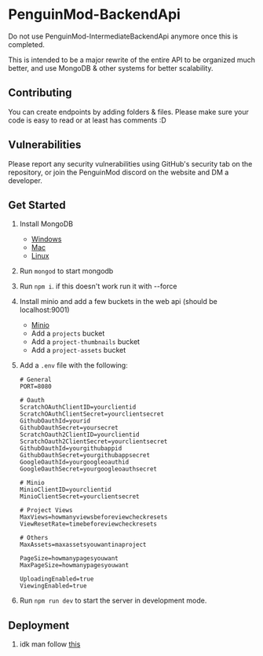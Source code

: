 # PenguinMod-BackendApi

Do not use PenguinMod-IntermediateBackendApi anymore once this is completed.

This is intended to be a major rewrite of the entire API to be organized much better, and use MongoDB & other systems for better scalability.

## Contributing

You can create endpoints by adding folders & files. Please make sure your code is easy to read or at least has comments :D

## Vulnerabilities

Please report any security vulnerabilities using GitHub's security tab on the repository, or join the PenguinMod discord on the website and DM a developer.

## Get Started

1. Install MongoDB
    - [Windows](https://docs.mongodb.com/manual/tutorial/install-mongodb-on-windows/)
    - [Mac](https://docs.mongodb.com/manual/tutorial/install-mongodb-on-os-x/)
    - [Linux](https://docs.mongodb.com/manual/administration/install-on-linux/)
2. Run `mongod` to start mongodb
3. Run `npm i`. if this doesn't work run it with --force
4. Install minio and add a few buckets in the web api (should be localhost:9001)
   - [Minio](https://docs.min.io/docs/minio-quickstart-guide.html)
   - Add a `projects` bucket
   - Add a `project-thumbnails` bucket
   - Add a `project-assets` bucket
5. Add a `.env` file with the following:

    ```env
    # General
    PORT=8080

    # Oauth
    ScratchOAuthClientID=yourclientid
    ScratchOAuthClientSecret=yourclientsecret
    GithubOauthId=yourid
    GithubOauthSecret=yoursecret
    ScratchOauth2ClientID=yourclientid
    ScratchOauth2ClientSecret=yourclientsecret
    GithubOauthId=yourgithubappid
    GithubOauthSecret=yourgithubappsecret
    GoogleOauthId=yourgoogleoauthid
    GoogleOauthSecret=yourgoogleoauthsecret

    # Minio
    MinioClientID=yourclientid
    MinioClientSecret=yourclientsecret

    # Project Views
    MaxViews=howmanyviewsbeforeviewcheckresets
    ViewResetRate=timebeforeviewcheckresets

    # Others
    MaxAssets=maxassetsyouwantinaproject

    PageSize=howmanypagesyouwant
    MaxPageSize=howmanypagesyouwant

    UploadingEnabled=true
    ViewingEnabled=true
    ```

6. Run `npm run dev` to start the server in development mode.

## Deployment

1. idk man follow [this](https://www.mongodb.com/docs/manual/administration/security-checklist/#std-label-security-checklist)
